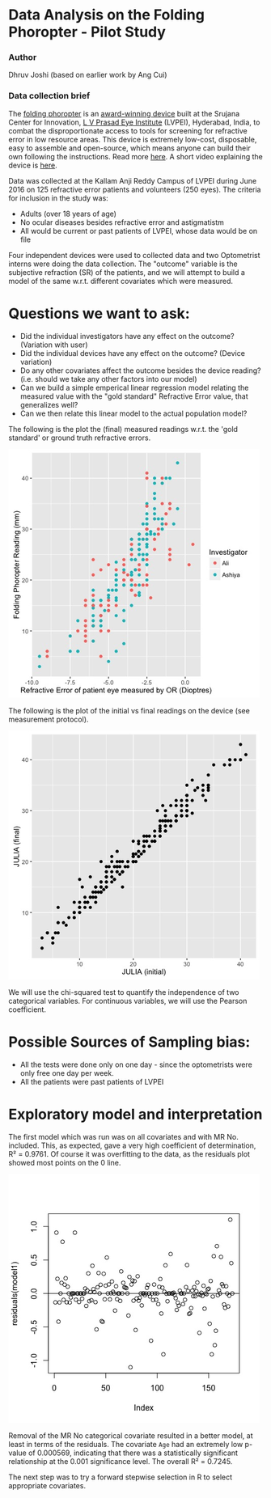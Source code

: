 # Data Analysis on the Folding Phoropter - Pilot Study
### Author 
Dhruv Joshi (based on earlier work by Ang Cui)

### Data collection brief
The [folding phoropter](http://lvpmitra.com/phoropter) is an [award-winning device](http://mashable.com/2016/11/02/social-good-innovations-october-2016/#iK896J3Dc5qu) built at the Srujana Center for Innovation, [L V Prasad Eye Institute](http://www.lvpei.org) (LVPEI), Hyderabad, India, to combat the disproportionate access to tools for screening for refractive error in low resource areas. This device is extremely low-cost, disposable, easy to assemble and open-source, which means anyone can build their own following the instructions. Read more [here](http://lvpmitra.com/phoropter). A short video explaining the device is [here](http://www.youtube.com/watch?v=7etlqg5fsDI).

Data was collected at the Kallam Anji Reddy Campus of LVPEI during June 2016 on 125 refractive error patients and volunteers (250 eyes). The criteria for inclusion in the study was:
* Adults (over 18 years of age)
* No ocular diseases besides refractive error and astigmatistm
* All would be current or past patients of LVPEI, whose data would be on file

Four independent devices were used to collected data and two Optometrist interns were doing the data collection. The "outcome" variable is the subjective refraction (SR) of the patients, and we will attempt to build a model of the same w.r.t. different covariates which were measured.

# Questions we want to ask:
* Did the individual investigators have any effect on the outcome? (Variation with user)
* Did the individual devices have any effect on the outcome? (Device variation)
* Do any other covariates affect the outcome besides the device reading? (i.e. should we take any other factors into our model)
* Can we build a simple emperical linear regression model relating the measured value with the "gold standard" Refractive Error value, that generalizes well?
* Can we then relate this linear model to the actual population model?

The following is the plot the (final) measured readings w.r.t. the 'gold standard' or ground truth refractive errors.

![Measurements vs ground truth](https://raw.githubusercontent.com/derbedhruv/folding_phoropter_data_analysis/master/plots/reading_vs_optom.jpeg)

The following is the plot of the initial vs final readings on the device (see measurement protocol).

![Final w.r.t. Initial](https://raw.githubusercontent.com/derbedhruv/folding_phoropter_data_analysis/master/plots/initial_vs_final.jpeg)

We will use the chi-squared test to quantify the independence of two categorical variables. For continuous variables, we will use the Pearson coefficient.

# Possible Sources of Sampling bias:
* All the tests were done only on one day - since the optometrists were only free one day per week.
* All the patients were past patients of LVPEI

# Exploratory model and interpretation
The first model which was run was on all covariates and with MR No. included. This, as expected, gave a very high coefficient of determination, R² = 0.9761. Of course it was overfitting to the data, as the residuals plot showed most points on the 0 line. 

![Overfit](https://raw.githubusercontent.com/derbedhruv/folding_phoropter_data_analysis/master/plots/overfit_residuals.jpeg)

Removal of the MR No categorical covariate resulted in a better model, at least in terms of the residuals. The covariate `Age` had an extremely low p-value of 0.000569, indicating that there was a statistically significant relationship at the 0.001 significance level. The overall R² = 0.7245.

The next step was to try a forward stepwise selection in R to select appropriate covariates.
